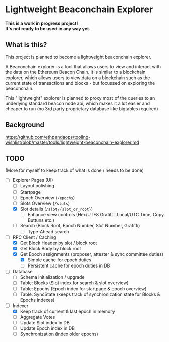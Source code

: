 # Lightweight Beaconchain Explorer

<b>This is a work in progress project!\
It's not ready to be used in any way yet.</b>

## What is this?
This project is planned to become a lightweight beaconchain explorer.

A Beaconchain explorer is a tool that allows users to view and interact with the data on the Ethereum Beacon Chain. It is similar to a blockchain explorer, which allows users to view data on a blockchain such as the current state of transactions and blocks - but focussed on exploring the beaconchain.

This "lightweight" explorer is planned to proxy most of the queries to an underlying standard beacon node api, which makes it a lot easier and cheaper to run (no 3rd party proprietary database like bigtables required)

## Background
https://github.com/ethpandaops/tooling-wishlist/blob/master/tools/lightweight-beaconchain-explorer.md

## TODO

(More for myself to keep track of what is done / needs to be done)

* [ ] Explorer Pages (UI)
  * [ ] Layout polishing
  * [ ] Startpage
  * [ ] Epoch Overview (`/epochs`)
  * [ ] Slots Overview (`/slots`)
  * [x] Slot details (`/slot/{slot_or_root}`)
    * [ ] Enhance view controls (Hex/UTF8 Grafitti, Local/UTC Time, Copy Buttuns etc.)
  * [ ] Search (Block Root, Epoch Number, Slot Number, Grafitti)
    * [ ] Type-Ahead search
* [ ] RPC Client / Caching
  * [x] Get Block Header by slot / block root
  * [x] Get Block Body by block root
  * [x] Get Epoch assignments (proposer, attester & sync committee duties)
    * [x] Simple cache for epoch duties
    * [ ] Persistent cache for epoch duties in DB
* [ ] Database
  * [ ] Schema initialization / upgrade
  * [ ] Table: Blocks (Slot index for search & slot overview)
  * [ ] Table: Epochs (Epoch index for startpage & epoch overview)
  * [ ] Table: SyncState (keeps track of synchronization state for Blocks & Epochs indexes)
* [ ] Indexer
  * [x] Keep track of current & last epoch in memory
  * [ ] Aggregate Votes
  * [ ] Update Slot index in DB
  * [ ] Update Epoch index in DB
  * [ ] Synchronization (index older epochs)
